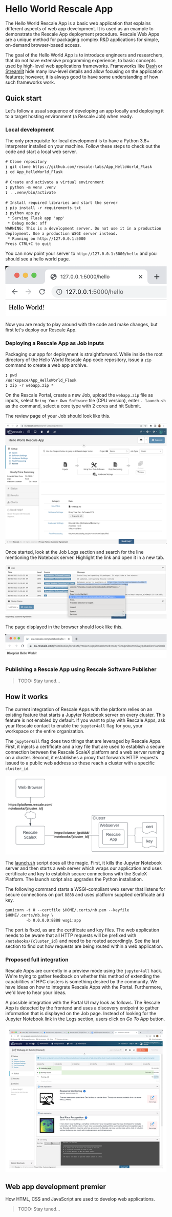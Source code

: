 # Hello World Rescale App

The Hello World Rescale App is a basic web application that explains different aspects of web app development. It is used as an example to demonstrate the Rescale App deployment procedure. Rescale Web Apps are a unique method for packaging complex R&D applications for simple, on-demand browser-based access.

The goal of the Hello World App is to introduce engineers and researchers, that do not have extensive programming experience, to basic concepts used by high-level web applications frameworks. Frameworks like [Dash](https://dash.plotly.com/) or [Streamlit](https://streamlit.io/) hide many low-level details and allow focusing on the application features; however, it is always good to have some understanding of how such frameworks work.

## Quick start

Let's follow a usual sequence of developing an app locally and deploying it to a target hosting environment (a Rescale Job) when ready.

### Local development

The only prerequisite for local development is to have a Python 3.8+ interpreter installed on your machine. Follow these steps to check out the code and start a local web server.

```
# Clone repository
❯ git clone https://github.com/rescale-labs/App_HelloWorld_Flask
❯ cd App_HelloWorld_Flask

# Create and activate a virtual environment
❯ python -m venv .venv
❯ . .venv/bin/activate

# Install required libraries and start the server
❯ pip install -r requirements.txt
❯ python app.py
 * Serving Flask app 'app'
 * Debug mode: off
WARNING: This is a development server. Do not use it in a production deployment. Use a production WSGI server instead.
 * Running on http://127.0.0.1:5000
Press CTRL+C to quit
```

You can now point your server to `http://127.0.0.1:5000/hello` and you should see a hello world page.

![](README.images/helloworld_page.png)

Now you are ready to play around with the code and make changes, but first let's deploy our Rescale App.

### Deploying a Rescale App as Job inputs

Packaging our app for deployment is straightforward. While inside the root directory of the Hello World Rescale App code repository, issue a `zip` command to create a web app archive.

```
❯ pwd
/Workspace/App_HelloWorld_Flask
❯ zip -r webapp.zip *
```

On the Rescale Portal, create a new Job, upload the `webapp.zip` file as inputs, select `Bring Your Own Software` tile (CPU version), enter `. launch.sh` as the command, select a core type with 2 cores and hit Submit.

The review page of your Job should look like this.

![](README.images/rescaleapp_as_job.png)

Once started, look at the Job Logs section and search for the line mentioning the Notebook server. Highlight the link and open it in a new tab.

![](README.images/webapp_url.png)

The page displayed in the browser should look like this.

![](README.images/helloworld_rescale_page.png)

### Publishing a Rescale App using Rescale Software Publisher

> TODO: Stay tuned...

## How it works

The current integration of Rescale Apps with the platform relies on an existing feature that starts a Jupyter Notebook server on every cluster. This feature is not enabled by default. If you want to play with Rescale Apps, ask your Rescale contact to enable the `jupyter4all` flag for you, your workspace or the entire organization. 

The `jupyter4all` flag does two things that are leveraged by Rescale Apps. First, it injects a certificate and a key file that are used to establish a secure connection between the Rescale ScaleX platform and a web server running on a cluster. Second, it establishes a proxy that forwards HTTP requests issued to a public web address so these reach a cluster with a specific `cluster_id`.

![](README.images/app_proxy.png)

The [launch.sh](launch.sh) script does all the magic. First, it kills the Jupyter Notebook server and then starts a web server which wraps our application and uses certificate and key to establish secure connections with the ScaleX Platform. The launch script also upgrades the Python installation.

The following command starts a WSGI-compliant web server that listens for secure connections on port `8888` and uses platform supplied certificate and key.

```
gunicorn -t 0 --certfile $HOME/.certs/nb.pem --keyfile $HOME/.certs/nb.key \
         -b 0.0.0.0:8888 wsgi:app
```

The port is fixed, as are the certificate and key files. The web application needs to be aware that all HTTP requests will be prefixed with `/notebooks/{cluster_id}` and need to be routed accordingly. See the last section to find out how requests are being routed within a web application.

### Proposed full integration

Rescale Apps are currently in a preview mode using the `jupyter4all` hack. We're trying to gather feedback on whether this method of extending the capabilities of HPC clusters is something desired by the community. We have ideas on how to integrate Rescale Apps with the Portal. Furthermore, we'd love to hear your ideas.

A possible integration with the Portal UI may look as follows. The Rescale App is detected by the frontend and uses a discovery endpoint to gather information that is displayed on the Job page. Instead of looking for the Jupyter Notebook link in the Logs section, users click on *Go To App* button.

![](README.images/rescaleapp_integration.png)

## Web app development premier

How HTML, CSS and JavaScript are used to develop web applications.

> TODO: Stay tuned...